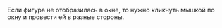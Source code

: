 Если фигура не отобразилась в окне, то нужно кликнуть мышкой по окну и провести ей в разные стороны.

